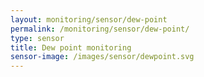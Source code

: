 ```yaml
---
layout: monitoring/sensor/dew-point
permalink: /monitoring/sensor/dew-point/
type: sensor
title: Dew point monitoring
sensor-image: /images/sensor/dewpoint.svg
---
```

